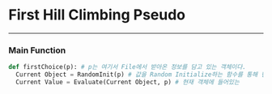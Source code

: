 # First Hill Climbing Pseudo
---
### Main Function
```python
def firstChoice(p): # p는 여기서 File에서 받아온 정보를 담고 있는 객체이다.
  Current Object = RandomInit(p) # 값을 Random Initialize하는 함수를 통해 현재 객체의 값을 랜덤 배정한다.
  Current Value = Evaluate(Current Object, p) # 현재 객체에 들어있는 
```

